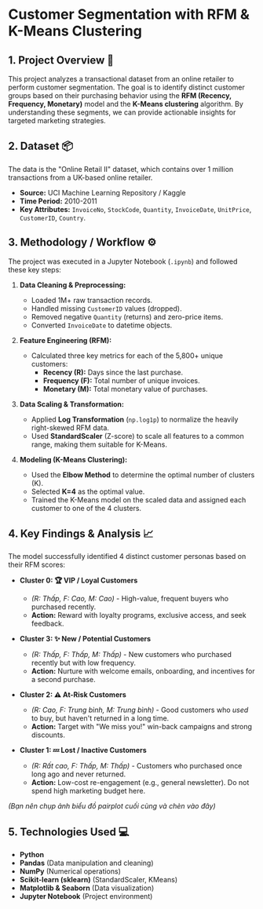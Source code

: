 # Customer Segmentation with RFM & K-Means Clustering

## 1. Project Overview 🎯

This project analyzes a transactional dataset from an online retailer to perform customer segmentation. The goal is to identify distinct customer groups based on their purchasing behavior using the **RFM (Recency, Frequency, Monetary)** model and the **K-Means clustering** algorithm. By understanding these segments, we can provide actionable insights for targeted marketing strategies.

## 2. Dataset 📦

The data is the "Online Retail II" dataset, which contains over 1 million transactions from a UK-based online retailer.

* **Source:** UCI Machine Learning Repository / Kaggle
* **Time Period:** 2010-2011
* **Key Attributes:** `InvoiceNo`, `StockCode`, `Quantity`, `InvoiceDate`, `UnitPrice`, `CustomerID`, `Country`.

## 3. Methodology / Workflow ⚙️

The project was executed in a Jupyter Notebook (`.ipynb`) and followed these key steps:

1.  **Data Cleaning & Preprocessing:**
    * Loaded 1M+ raw transaction records.
    * Handled missing `CustomerID` values (dropped).
    * Removed negative `Quantity` (returns) and zero-price items.
    * Converted `InvoiceDate` to datetime objects.

2.  **Feature Engineering (RFM):**
    * Calculated three key metrics for each of the 5,800+ unique customers:
        * **Recency (R):** Days since the last purchase.
        * **Frequency (F):** Total number of unique invoices.
        * **Monetary (M):** Total monetary value of purchases.

3.  **Data Scaling & Transformation:**
    * Applied **Log Transformation** (`np.log1p`) to normalize the heavily right-skewed RFM data.
    * Used **StandardScaler** (Z-score) to scale all features to a common range, making them suitable for K-Means.

4.  **Modeling (K-Means Clustering):**
    * Used the **Elbow Method** to determine the optimal number of clusters (K).
    * Selected **K=4** as the optimal value.
    * Trained the K-Means model on the scaled data and assigned each customer to one of the 4 clusters.

## 4. Key Findings & Analysis 📈

The model successfully identified 4 distinct customer personas based on their RFM scores:

* **Cluster 0: 🏆 VIP / Loyal Customers**
    * *(R: Thấp, F: Cao, M: Cao)* - High-value, frequent buyers who purchased recently.
    * **Action:** Reward with loyalty programs, exclusive access, and seek feedback.

* **Cluster 3: ✨ New / Potential Customers**
    * *(R: Thấp, F: Thấp, M: Thấp)* - New customers who purchased recently but with low frequency.
    * **Action:** Nurture with welcome emails, onboarding, and incentives for a second purchase.

* **Cluster 2: ⚠️ At-Risk Customers**
    * *(R: Cao, F: Trung bình, M: Trung bình)* - Good customers who *used* to buy, but haven't returned in a long time.
    * **Action:** Target with "We miss you!" win-back campaigns and strong discounts.

* **Cluster 1: 💤 Lost / Inactive Customers**
    * *(R: Rất cao, F: Thấp, M: Thấp)* - Customers who purchased once long ago and never returned.
    * **Action:** Low-cost re-engagement (e.g., general newsletter). Do not spend high marketing budget here.


*(Bạn nên chụp ảnh biểu đồ pairplot cuối cùng và chèn vào đây)*

## 5. Technologies Used 💻

* **Python**
* **Pandas** (Data manipulation and cleaning)
* **NumPy** (Numerical operations)
* **Scikit-learn (sklearn)** (StandardScaler, KMeans)
* **Matplotlib & Seaborn** (Data visualization)
* **Jupyter Notebook** (Project environment)
